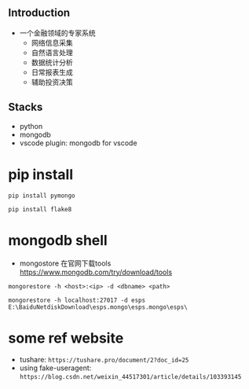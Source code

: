 ## Introduction
- 一个金融领域的专家系统
    - 网络信息采集
    - 自然语言处理
    - 数据统计分析
    - 日常报表生成
    - 辅助投资决策
    
## Stacks

- python
- mongodb
- vscode plugin: mongodb for vscode

# pip install
`pip install pymongo`

`pip install flake8`

# mongodb shell
- mongostore 在官网下载tools https://www.mongodb.com/try/download/tools

`mongorestore -h <host>:<ip> -d <dbname> <path>`

`mongorestore -h localhost:27017 -d esps E:\BaiduNetdiskDownload\esps.mongo\esps.mongo\esps\`


# some ref website
- tushare: `https://tushare.pro/document/2?doc_id=25`
- using fake-useragent: `https://blog.csdn.net/weixin_44517301/article/details/103393145`